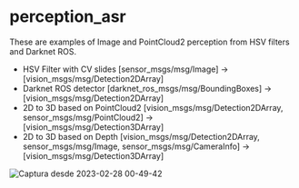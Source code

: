 # perception_asr

These are examples of Image and PointCloud2 perception from HSV filters and Darknet ROS.

* HSV Filter with CV slides [sensor_msgs/msg/Image] -> [vision_msgs/msg/Detection2DArray]
* Darknet ROS detector [darknet_ros_msgs/msg/BoundingBoxes] -> [vision_msgs/msg/Detection2DArray]
* 2D to 3D based on PointCloud2 [vision_msgs/msg/Detection2DArray, sensor_msgs/msg/PointCloud2] -> [vision_msgs/msg/Detection3DArray]
* 2D to 3D based on Depth [vision_msgs/msg/Detection2DArray, sensor_msgs/msg/Image, sensor_msgs/msg/CameraInfo] -> [vision_msgs/msg/Detection3DArray]

![Captura desde 2023-02-28 00-49-42](https://user-images.githubusercontent.com/3810011/221715529-7b96a22b-cf17-4895-98fd-031609979805.png)
